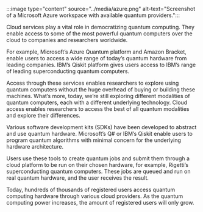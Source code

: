 
:::image type="content" source="../media/azure.png" alt-text="Screenshot of a Microsoft Azure workspace with available quantum providers.":::

Cloud services play a vital role in democratizing quantum computing. They enable access to some of the most powerful quantum computers over the cloud to companies and researchers worldwide.  

For example, Microsoft’s Azure Quantum platform and Amazon Bracket, enable users to access a wide range of today’s quantum hardware from leading companies. IBM’s Qiskit platform gives users access to IBM’s range of leading superconducting quantum computers.

Access through these services enables researchers to explore using quantum computers without the huge overhead of buying or building these machines. What’s more, today, we’re still exploring different modalities of quantum computers, each with a different underlying technology. Cloud access enables researchers to access the best of all quantum modalities and explore their differences.  

Various software development kits (SDKs) have been developed to abstract and use quantum hardware. Microsoft’s Q# or IBM’s Qiskit enable users to program quantum algorithms with minimal concern for the underlying hardware architecture.  

Users use these tools to create quantum jobs and submit them through a cloud platform to be run on their chosen hardware, for example, Rigetti’s superconducting quantum computers. These jobs are queued and run on real quantum hardware, and the user receives the result.

Today, hundreds of thousands of registered users access quantum computing hardware through various cloud providers. As the quantum computing power increases, the amount of registered users will only grow.
